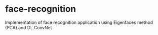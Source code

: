 # face-recognition
Implementation of face recognition application using Eigenfaces method (PCA) and DL ConvNet
